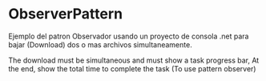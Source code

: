 # ObserverPattern
Ejemplo del patron Observador usando un proyecto de consola .net para bajar (Download) dos o mas archivos simultaneamente. 

The download must be simultaneous and must show a task progress bar, At the end, show the total time to complete the task (To use pattern observer)
